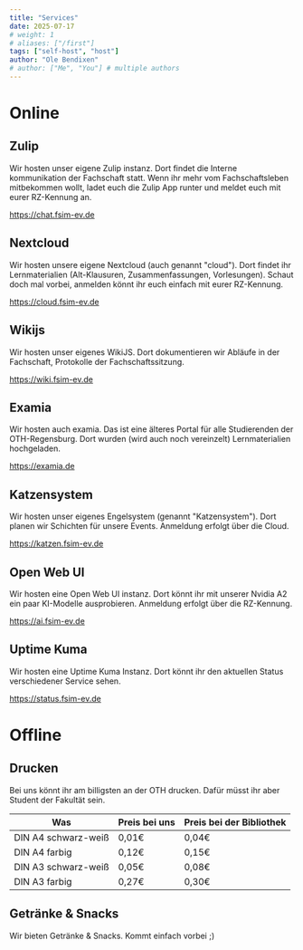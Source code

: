 ```yaml
---
title: "Services"
date: 2025-07-17
# weight: 1
# aliases: ["/first"]
tags: ["self-host", "host"]
author: "Ole Bendixen"
# author: ["Me", "You"] # multiple authors
---
```


# Online
## Zulip
Wir hosten unser eigene Zulip instanz. Dort findet die Interne kommunikation der Fachschaft statt. Wenn ihr mehr vom Fachschaftsleben mitbekommen wollt, ladet euch die Zulip App runter und meldet euch mit eurer RZ-Kennung an.

https://chat.fsim-ev.de

## Nextcloud
Wir hosten unsere eigene Nextcloud (auch genannt "cloud"). Dort findet ihr Lernmaterialien (Alt-Klausuren, Zusammenfassungen, Vorlesungen). Schaut doch mal vorbei, anmelden könnt ihr euch einfach mit eurer RZ-Kennung.

https://cloud.fsim-ev.de

## Wikijs
Wir hosten unser eigenes WikiJS. Dort dokumentieren wir Abläufe in der Fachschaft, Protokolle der Fachschaftssitzung.

https://wiki.fsim-ev.de

## Examia
Wir hosten auch examia. Das ist eine älteres Portal für alle Studierenden der OTH-Regensburg. Dort wurden (wird auch noch vereinzelt) Lernmaterialien hochgeladen.

https://examia.de

## Katzensystem
Wir hosten unser eigenes Engelsystem (genannt "Katzensystem"). Dort planen wir Schichten für unsere Events. Anmeldung erfolgt über die Cloud.

https://katzen.fsim-ev.de

## Open Web UI
Wir hosten eine Open Web UI instanz. Dort könnt ihr mit unserer Nvidia A2 ein paar KI-Modelle ausprobieren. Anmeldung erfolgt über die RZ-Kennung.

https://ai.fsim-ev.de

## Uptime Kuma

Wir hosten eine Uptime Kuma Instanz. Dort könnt ihr den aktuellen Status verschiedener Service sehen.

https://status.fsim-ev.de

# Offline
## Drucken
Bei uns könnt ihr am billigsten an der OTH drucken. Dafür müsst ihr aber Student der Fakultät sein.

| Was | Preis bei uns | Preis bei der Bibliothek |
|-----|---------------|--------------------------|
| DIN A4 schwarz-weiß | 0,01€ | 0,04€ |
| DIN A4 farbig | 0,12€ | 0,15€ |
| DIN A3 schwarz-weiß | 0,05€ | 0,08€ |
| DIN A3 farbig | 0,27€ | 0,30€ |

## Getränke & Snacks
Wir bieten Getränke & Snacks. Kommt einfach vorbei ;)
